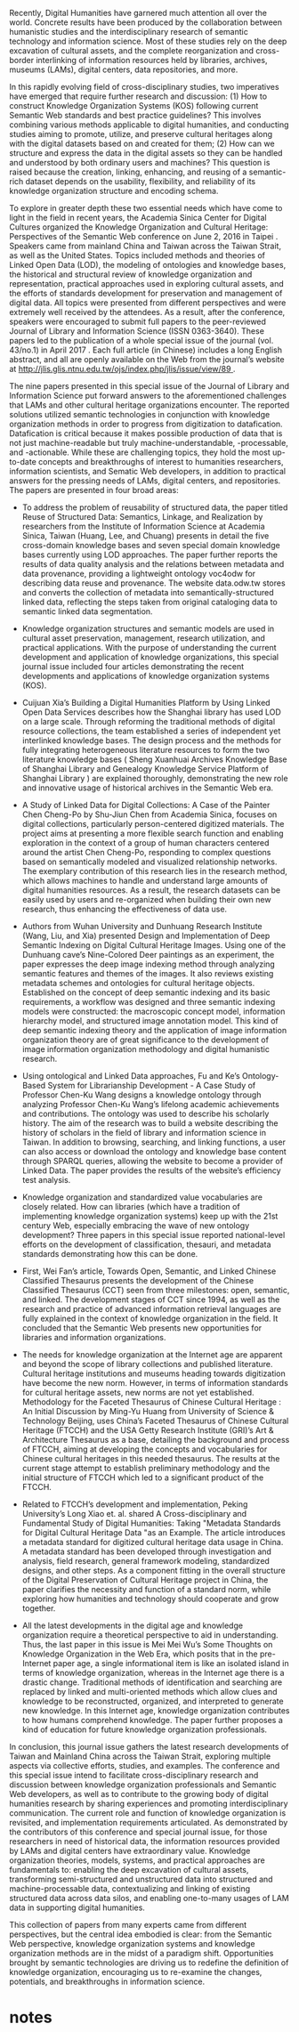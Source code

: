 
Recently, Digital Humanities have garnered much attention all over the world. Concrete results have been produced by the collaboration between humanistic studies and the interdisciplinary research of semantic technology and information science. Most of these studies rely on the deep excavation of cultural assets, and the complete reorganization and cross-border interlinking of information resources held by libraries, archives, museums (LAMs), digital centers, data repositories, and more. 

In this rapidly evolving field of cross-disciplinary studies, two imperatives have emerged that require further research and discussion: (1) How to construct Knowledge Organization Systems (KOS) following current Semantic Web standards and best practice guidelines? This involves combining various methods applicable to digital humanities, and conducting studies aiming to promote, utilize, and preserve cultural heritages along with the digital datasets based on and created for them; (2) How can we structure and express the data in the digital assets so they can be handled and understood by both ordinary users and machines? This question is raised because the creation, linking, enhancing, and reusing of a semantic-rich dataset depends on the usability, flexibility, and reliability of its knowledge organization structure and encoding schema. 

To explore in greater depth these two essential needs which have come to light in the field in recent years, the Academia Sinica Center for Digital Cultures organized the Knowledge Organization and Cultural Heritage: Perspectives of the Semantic Web conference on June 2, 2016 in Taipei . Speakers came from mainland China and Taiwan across the Taiwan Strait, as well as the United States. Topics included methods and theories of Linked Open Data (LOD), the modeling of ontologies and knowledge bases, the historical and structural review of knowledge organization and representation, practical approaches used in exploring cultural assets, and the efforts of standards development for preservation and management of digital data. All topics were presented from different perspectives and were extremely well received by the attendees. As a result, after the conference, speakers were encouraged to submit full papers to the peer-reviewed Journal of Library and Information Science (ISSN 0363-3640). These papers led to the publication of a whole special issue of the journal (vol. 43/no.1) in April 2017 . Each full article (in Chinese) includes a long English abstract, and all are openly available on the Web from the journal’s website at [http://jlis.glis.ntnu.edu.tw/ojs/index.php/jlis/issue/view/89 ](http://jlis.glis.ntnu.edu.tw/ojs/index.php/jlis/issue/view/89). 

The nine papers presented in this special issue of the Journal of Library and Information Science put forward answers to the aforementioned challenges that LAMs and other cultural heritage organizations encounter. The reported solutions utilized semantic technologies in conjunction with knowledge organization methods in order to progress from digitization to datafication. Datafication is critical because it makes possible production of data that is not just machine-readable but truly machine-understandable, -processable, and -actionable. While these are challenging topics, they hold the most up-to-date concepts and breakthroughs of interest to humanities researchers, information scientists, and Sematic Web developers, in addition to practical answers for the pressing needs of LAMs, digital centers, and repositories. The papers are presented in four broad areas: 


- To address the problem of reusability of structured data, the paper titled Reuse of Structured Data: Semantics, Linkage, and Realization by researchers from the Institute of Information Science at Academia Sinica, Taiwan (Huang, Lee, and Chuang) presents in detail the five cross-domain knowledge bases and seven special domain knowledge bases currently using LOD approaches. The paper further reports the results of data quality analysis and the relations between metadata and data provenance, providing a lightweight ontology voc4odw for describing data reuse and provenance. The website data.odw.tw stores and converts the collection of metadata into semantically-structured linked data, reflecting the steps taken from original cataloging data to semantic linked data segmentation. 
- Knowledge organization structures and semantic models are used in cultural asset preservation, management, research utilization, and practical applications. With the purpose of understanding the current development and application of knowledge organizations, this special journal issue included four articles demonstrating the recent developments and applications of knowledge organization systems (KOS).  

- Cuijuan Xia’s Building a Digital Humanities Platform by Using Linked Open Data Services describes how the Shanghai library has used LOD on a large scale. Through reforming the traditional methods of digital resource collections, the team established a series of independent yet interlinked knowledge bases. The design process and the methods for fully integrating heterogeneous literature resources to form the two literature knowledge bases ( Sheng Xuanhuai Archives Knowledge Base of Shanghai Library and Genealogy Knowledge Service Platform of Shanghai Library ) are explained thoroughly, demonstrating the new role and innovative usage of historical archives in the Semantic Web era. 
- A Study of Linked Data for Digital Collections: A Case of the Painter Chen Cheng-Po by Shu-Jiun Chen from Academia Sinica, focuses on digital collections, particularly person-centered digitized materials. The project aims at presenting a more flexible search function and enabling exploration in the context of a group of human characters centered around the artist Chen Cheng-Po, responding to complex questions based on semantically modeled and visualized relationship networks. The exemplary contribution of this research lies in the research method, which allows machines to handle and understand large amounts of digital humanities resources. As a result, the research datasets can be easily used by users and re-organized when building their own new research, thus enhancing the effectiveness of data use. 
- Authors from Wuhan University and Dunhuang Research Institute (Wang, Liu, and Xia) presented Design and Implementation of Deep Semantic Indexing on Digital Cultural Heritage Images. Using one of the Dunhuang cave’s Nine-Colored Deer paintings as an experiment, the paper expresses the deep image indexing method through analyzing semantic features and themes of the images. It also reviews existing metadata schemes and ontologies for cultural heritage objects. Established on the concept of deep semantic indexing and its basic requirements, a workflow was designed and three semantic indexing models were constructed: the macroscopic concept model, information hierarchy model, and structured image annotation model. This kind of deep semantic indexing theory and the application of image information organization theory are of great significance to the development of image information organization methodology and digital humanistic research. 
- Using ontological and Linked Data approaches, Fu and Ke’s Ontology-Based System for Librarianship Development - A Case Study of Professor Chen-Ku Wang designs a knowledge ontology through analyzing Professor Chen-Ku Wang’s lifelong academic achievements and contributions. The ontology was used to describe his scholarly history. The aim of the research was to build a website describing the history of scholars in the field of library and information science in Taiwan. In addition to browsing, searching, and linking functions, a user can also access or download the ontology and knowledge base content through SPARQL queries, allowing the website to become a provider of Linked Data. The paper provides the results of the website’s efficiency test analysis. 


- Knowledge organization and standardized value vocabularies are closely related. How can libraries (which have a tradition of implementing knowledge organization systems) keep up with the 21st century Web, especially embracing the wave of new ontology development? Three papers in this special issue reported national-level efforts on the development of classification, thesauri, and metadata standards demonstrating how this can be done.  

- First, Wei Fan’s article, Towards Open, Semantic, and Linked Chinese Classified Thesaurus presents the development of the Chinese Classified Thesaurus (CCT) seen from three milestones: open, semantic, and linked. The development stages of CCT since 1994, as well as the research and practice of advanced information retrieval languages are fully explained in the context of knowledge organization in the field. It concluded that the Semantic Web presents new opportunities for libraries and information organizations. 
- The needs for knowledge organization at the Internet age are apparent and beyond the scope of library collections and published literature. Cultural heritage institutions and museums heading towards digitization have become the new norm. However, in terms of information standards for cultural heritage assets, new norms are not yet established. Methodology for the Faceted Thesaurus of Chinese Cultural Heritage : An Initial Discussion by Ming-Yu Huang from University of Science & Technology Beijing, uses China’s Faceted Thesaurus of Chinese Cultural Heritage (FTCCH) and the USA Getty Research Institute (GRI)’s Art & Architecture Thesaurus as a base, detailing the background and process of FTCCH, aiming at developing the concepts and vocabularies for Chinese cultural heritages in this needed thesaurus. The results at the current stage attempt to establish preliminary methodology and the initial structure of FTCCH which led to a significant product of the FTCCH. 
- Related to FTCCH’s development and implementation, Peking University’s Long Xiao et. al. shared A Cross-disciplinary and Fundamental Study of Digital Humanities: Taking "Metadata Standards for Digital Cultural Heritage Data "as an Example. The article introduces a metadata standard for digitized cultural heritage data usage in China. A metadata standard has been developed through investigation and analysis, field research, general framework modeling, standardized designs, and other steps. As a component fitting in the overall structure of the Digital Preservation of Cultural Heritage project in China, the paper clarifies the necessity and function of a standard norm, while exploring how humanities and technology should cooperate and grow together. 


- All the latest developments in the digital age and knowledge organization require a theoretical perspective to aid in understanding. Thus, the last paper in this issue is Mei Mei Wu’s Some Thoughts on Knowledge Organization in the Web Era, which posits that in the pre-Internet paper age, a single informational item is like an isolated island in terms of knowledge organization, whereas in the Internet age there is a drastic change. Traditional methods of identification and searching are replaced by linked and multi-oriented methods which allow clues and knowledge to be reconstructed, organized, and interpreted to generate new knowledge. In this Internet age, knowledge organization contributes to how humans comprehend knowledge. The paper further proposes a kind of education for future knowledge organization professionals. 


In conclusion, this journal issue gathers the latest research developments of Taiwan and Mainland China across the Taiwan Strait, exploring multiple aspects via collective efforts, studies, and examples. The conference and this special issue intend to facilitate cross-disciplinary research and discussion between knowledge organization professionals and Semantic Web developers, as well as to contribute to the growing body of digital humanities research by sharing experiences and promoting interdisciplinary communication. The current role and function of knowledge organization is revisited, and implementation requirements articulated. As demonstrated by the contributors of this conference and special journal issue, for those researchers in need of historical data, the information resources provided by LAMs and digital centers have extraordinary value. Knowledge organization theories, models, systems, and practical approaches are fundamentals to: enabling the deep excavation of cultural assets, transforming semi-structured and unstructured data into structured and machine-processable data, contextualizing and linking of existing structured data across data silos, and enabling one-to-many usages of LAM data in supporting digital humanities. 

This collection of papers from many experts came from different perspectives, but the central idea embodied is clear: from the Semantic Web perspective, knowledge organization systems and knowledge organization methods are in the midst of a paradigm shift. Opportunities brought by semantic technologies are driving us to redefine the definition of knowledge organization, encouraging us to re-examine the changes, potentials, and breakthroughs in information science. 


# notes

